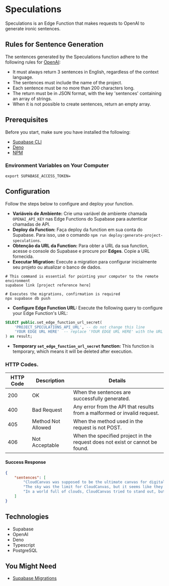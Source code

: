 # Speculations

Speculations is an Edge Function that makes requests to OpenAI to generate ironic sentences.

## Rules for Sentence Generation

The sentences generated by the Speculations function adhere to the following rules for [OpenAI](https://platform.openai.com/docs/guides/text-generation/chat-completions-api):

- It must always return 3 sentences in English, regardless of the context language.
- The sentences must include the name of the project.
- Each sentence must be no more than 200 characters long.
- The return must be in JSON format, with the key 'sentences' containing an array of strings.
- When it is not possible to create sentences, return an empty array.

## Prerequisites

Before you start, make sure you have installed the following:

- [Supabase CLI](https://supabase.com/docs/guides/cli)
- [Deno](https://deno.land/#installation)
- [NPM](https://www.npmjs.com/get-npm)

### Environment Variables on Your Computer

```shell
export SUPABASE_ACCESS_TOKEN=
```

## Configuration

Follow the steps below to configure and deploy your function.

* **Variáveis de Ambiente:** Crie uma variável de ambiente chamada `OPENAI_API_KEY` nas Edge Functions do Supabase para autenticar chamadas de API.
* **Deploy da Function:** Faça deploy da function em sua conta do Supabase. Para isso, use o comando `npm run deploy:generate-project-speculations`.
* **Obtenção da URL da Function:** Para obter a URL da sua function, acesse o console do Supabase e procure por **Edges**. Copie a URL fornecida.
* **Executar Migration:** Execute a migration para configurar inicialmente seu projeto ou atualizar o banco de dados.

```shell
# This command is essential for pointing your computer to the remote environment
supabase link [project reference here]
 
# Executes the migrations, confirmation is required
npx supabase db push 

```


* **Configure Edge Function URL:** Execute the following query to configure your Edge Function's URL:


```sql
SELECT public.set_edge_function_url_secret(
    'PROJECT_SPECULATIONS_API_URL', -- do not change this line
    'YOUR EDGE URL HERE'  -- replace 'YOUR EDGE URL HERE' with the URL obtained earlier
) as result;

``````

* **Temporary `set_edge_function_url_secret` function:** This function is temporary, which means it will be deleted after execution.


### HTTP Codes.

| HTTP Code | Description              | Details                                                                    |
|-----------|--------------------------|----------------------------------------------------------------------------|
| 200       | OK                       | When the sentences are successfully generated.                             |
| 400       | Bad Request              | Any error from the API that results from a malformed or invalid request.   |
| 405       | Method Not Allowed       | When the method used in the request is not POST.                           |
| 406       | Not Acceptable           | When the specified project in the request does not exist or cannot be found. |


#### Success Response

```json
{
    "sentences": [
        "CloudCanvas was supposed to be the ultimate canvas for digital artists, but it ended up being just a cloud of disappointment.",
        "The sky was the limit for CloudCanvas, but it seems like they got lost in the fog of their own ambitions.",
        "In a world full of clouds, CloudCanvas tried to stand out, but it looks like their uniqueness got lost in the storm."
    ]
}

```

## Technologies

- Supabase
- OpenAI
- Deno
- Typescript
- PostgreSQL

## You Might Need

- [Supabase Migrations](https://supabase.com/docs/reference/cli/supabase-migration)

